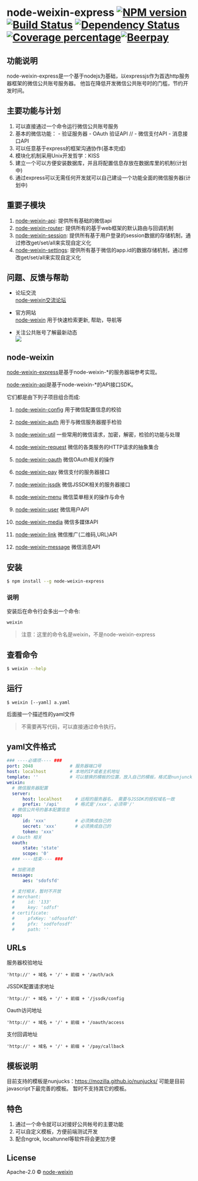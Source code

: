 # node-weixin-express [![NPM version][npm-image]][npm-url] [![Build Status][travis-image]][travis-url] [![Dependency Status][daviddm-image]][daviddm-url] [![Coverage percentage][coveralls-image]][coveralls-url][![Beerpay](https://beerpay.io/node-weixin/node-weixin-express/badge.svg?style=flat-square)](https://beerpay.io/node-weixin/node-weixin-express)


## 功能说明
  node-weixin-express是一个基于nodejs为基础，以expressjs作为首选http服务器框架的微信公共账号服务器。
  他旨在降低开发微信公共账号时的门槛，节约开发时间。
  

## 主要功能与计划

  1. 可以直接通过一个命令运行微信公共账号服务
  2. 基本的微信功能：
    - 验证服务器
    - OAuth 验证API
    // - 微信支付API
    - 消息接口API
  3. 可以任意基于express的框架沟通协作(基本完成)
  4. 模块化机制采用Unix开发哲学：KISS
  5. 建立一个可以方便安装数据库，并且将配置信息存放在数据库里的机制(计划中)
  6. 通过express可以无需任何开发就可以自己建设一个功能全面的微信服务器(计划中)
  

## 重要子模块
  1. [node-weixin-api](https://github.com/node-weixin/node-weixin-api):
    提供所有基础的微信api
  2. [node-weixin-router](https://github.com/node-weixin/node-weixin-router):
    提供所有的基于web框架的默认路由与回调机制
  3. [node-weixin-session](https://github.com/node-weixin/node-weixin-session):
    提供所有基于用户登录的session数据的存储机制，通过修改get/set/all来实现自定义化
  4. [node-weixin-settings](https://github.com/node-weixin/node-weixin-settings):
    提供所有基于微信的app.id的数据存储机制，通过修改get/set/all来实现自定义化


## 问题、反馈与帮助

- 论坛交流  
  [node-weixin交流论坛](http://forum.node-weixin.com/)

- 官方网站  
  [node-weixin](http://www.node-weixin.com/) 用于快速检索更新, 帮助，导航等

- 关注公共账号了解最新动态  
  ![](http://res.cloudinary.com/dawjytvkn/image/upload/v1464858605/qrcode_for_gh_6f66da401fef_430_b1rr96.jpg)



## node-weixin

 [node-weixin-express](https://github.com/node-weixin/node-weixin-express)是基于node-weixin-*的服务器端参考实现。

 [node-weixin-api](https://github.com/node-weixin/node-weixin-api)是基于node-weixin-*的API接口SDK。

 它们都是由下列子项目组合而成:

 1. [node-weixin-config](https://github.com/node-weixin/node-weixin-config)
    用于微信配置信息的校验

 2. [node-weixin-auth](https://github.com/node-weixin/node-weixin-auth)
    用于与微信服务器握手检验

 3. [node-weixin-util](https://github.com/node-weixin/node-weixin-util)
    一些常用的微信请求，加密，解密，检验的功能与处理

 4. [node-weixin-request](https://github.com/node-weixin/node-weixin-request)
    微信的各类服务的HTTP请求的抽象集合

 5. [node-weixin-oauth](https://github.com/node-weixin/node-weixin-oauth)
    微信OAuth相关的操作

 6. [node-weixin-pay](https://github.com/node-weixin/node-weixin-pay)
    微信支付的服务器接口

 7. [node-weixin-jssdk](https://github.com/node-weixin/node-weixin-jssdk)
    微信JSSDK相关的服务器接口

 8. [node-weixin-menu](https://github.com/node-weixin/node-weixin-menu)
    微信菜单相关的操作与命令
    
 9. [node-weixin-user](https://github.com/node-weixin/node-weixin-user)
    微信用户API
    
10. [node-weixin-media](https://github.com/node-weixin/node-weixin-media)
    微信多媒体API

11. [node-weixin-link](https://github.com/node-weixin/node-weixin-link)
    微信推广(二维码,URL)API
 
12. [node-weixin-message](https://github.com/node-weixin/node-weixin-message)
    微信消息API

## 安装

```sh
$ npm install --g node-weixin-express
```

### 说明

安装后在命令行会多出一个命令:

```sh
weixin
```

> 注意：这里的命令名是weixin，不是node-weixin-express

## 查看命令

```sh
$ weixin --help
```

## 运行

```
$ weixin [--yaml] a.yaml
```
后面接一个描述性的yaml文件

> 不需要再写代码，可以直接通过命令执行。

## yaml文件格式

```yaml
### ----必填项---- ###
port: 2048              # 服务器端口号
host: localhost         # 本地的IP或者主机地址
template: ''            # 可以替换的模板的位置，放入自己的模板，格式是nunjunck
weixin:
  # 微信服务器配置
  server:
      host: localhost     # 远程的服务器名， 需要与JSSDK的授权域名一致
      prefix: '/api'      # 格式是'/xxx'，必须带'/'
  # 微信公共号的基本配置信息
  app:
      id: 'xxx'           # 必须换成自己的
      secret: 'xxx'       # 必须换成自己的
      token: 'xxx'
  # Oauth 相关
  oauth:
      state: 'state'
      scope: '0'
  ### ----结束---- ###

  # 加密消息
  message:           
      aes: 'sdofsfd'

  # 支付相关，暂时不开放
  # merchant:
  #     id: '133'
  #     key: 'sdfsf'
  # certificate:
  #     pfxKey: 'sdfosofdf'
  #     pfx: 'sodfofosdf'
  #     path: ''
```


## URLs

服务器校验地址
```
'http://' + 域名 + '/' + 前缀 + '/auth/ack
```
JSSDK配置请求地址
```
'http://' + 域名 + '/' + 前缀 + '/jssdk/config
```
Oauth访问地址
```
'http://' + 域名 + '/' + 前缀 + '/oauth/access
```
支付回调地址
```
'http://' + 域名 + '/' + 前缀 + '/pay/callback
```

## 模板说明

目前支持的模板是nunjucks：https://mozilla.github.io/nunjucks/
可能是目前javascript下最完善的模板。
暂时不支持其它的模板。


## 特色

1. 通过一个命令就可以对接好公共帐号的主要功能
2. 可以自定义模板，方便前端测试开发
3. 配合ngrok, localtunnel等软件将会更加方便

## License

Apache-2.0 © [node-weixin](www.node-weixin.com)

[npm-image]: https://badge.fury.io/js/node-weixin-express.svg
[npm-url]: https://npmjs.org/package/node-weixin-express
[travis-image]: https://travis-ci.org/node-weixin/node-weixin-express.svg?branch=master
[travis-url]: https://travis-ci.org/node-weixin/node-weixin-express
[daviddm-image]: https://david-dm.org/node-weixin/node-weixin-express.svg?theme=shields.io
[daviddm-url]: https://david-dm.org/node-weixin/node-weixin-express
[coveralls-image]: https://coveralls.io/repos/node-weixin/node-weixin-express/badge.svg
[coveralls-url]: https://coveralls.io/r/node-weixin/node-weixin-express
